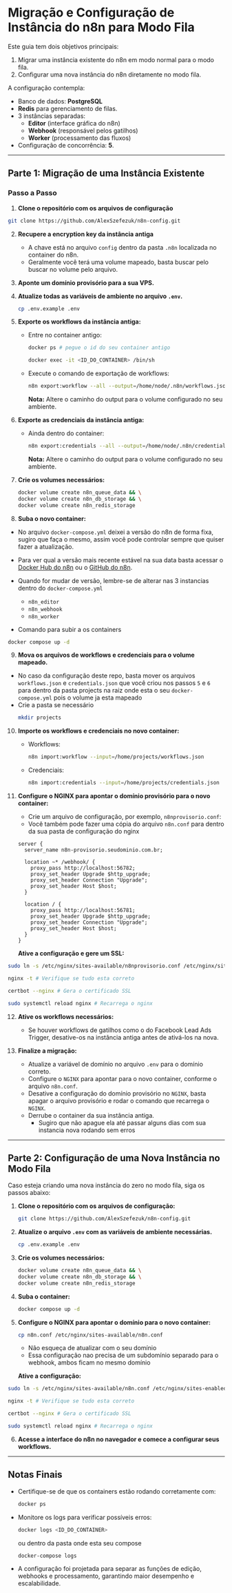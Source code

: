 # Migração e Configuração de Instância do n8n para Modo Fila

Este guia tem dois objetivos principais:

1. Migrar uma instância existente do n8n em modo normal para o modo fila.
2. Configurar uma nova instância do n8n diretamente no modo fila.

A configuração contempla:

- Banco de dados: **PostgreSQL**
- **Redis** para gerenciamento de filas.
- 3 instâncias separadas:
  - **Editor** (interface gráfica do n8n)
  - **Webhook** (responsável pelos gatilhos)
  - **Worker** (processamento das fluxos)
- Configuração de concorrência: **5**.

---

## Parte 1: Migração de uma Instância Existente

### Passo a Passo

1. **Clone o repositório com os arquivos de configuração**

```bash
git clone https://github.com/AlexSzefezuk/n8n-config.git
```

2. **Recupere a encryption key da instância antiga**

   - A chave está no arquivo `config` dentro da pasta `.n8n` localizada no container do n8n.
   - Geralmente você terá uma volume mapeado, basta buscar pelo buscar no volume pelo arquivo.

3. **Aponte um domínio provisório para a sua VPS.**

4. **Atualize todas as variáveis de ambiente no arquivo `.env`.**
   ```bash
   cp .env.example .env
   ```
5. **Exporte os workflows da instância antiga:**

   - Entre no container antigo:
     ```bash
     docker ps # pegue o id do seu container antigo
     ```
     ```bash
     docker exec -it <ID_DO_CONTAINER> /bin/sh
     ```
   - Execute o comando de exportação de workflows:
     ```bash
     n8n export:workflow --all --output=/home/node/.n8n/workflows.json
     ```
     **Nota:** Altere o caminho do output para o volume configurado no seu ambiente.

6. **Exporte as credenciais da instância antiga:**

   - Ainda dentro do container:
     ```bash
     n8n export:credentials --all --output=/home/node/.n8n/credentials.json
     ```
     **Nota:** Altere o caminho do output para o volume configurado no seu ambiente.

7. **Crie os volumes necessários:**

   ```bash
   docker volume create n8n_queue_data && \
   docker volume create n8n_db_storage && \
   docker volume create n8n_redis_storage
   ```

8. **Suba o novo container:**

- No arquivo `docker-compose.yml` deixei a versão do n8n de forma fixa, sugiro que faça o mesmo, assim você pode controlar sempre que quiser fazer a atualização.
- Para ver qual a versão mais recente estável na sua data basta acessar o [Docker Hub do n8n](https://hub.docker.com/r/n8nio/n8n) ou o [GitHub do n8n](https://github.com/n8n-io/n8n).
- Quando for mudar de versão, lembre-se de alterar nas 3 instancias dentro do `docker-compose.yml`

  - `n8n_editor`
  - `n8n_webhook`
  - `n8n_worker`

- Comando para subir a os containers

```bash
docker compose up -d
```

9. **Mova os arquivos de workflows e credenciais para o volume mapeado.**

- No caso da configuração deste repo, basta mover os arquivos `workflows.json` e `credentials.json` que você criou nos passos `5` e `6` para dentro da pasta projects na raiz onde esta o seu `docker-compose.yml` pois o volume ja esta mapeado
- Crie a pasta se necessário
  ```bash
  mkdir projects
  ```

10. **Importe os workflows e credenciais no novo container:**

    - Workflows:
      ```bash
      n8n import:workflow --input=/home/projects/workflows.json
      ```
    - Credenciais:
      ```bash
      n8n import:credentials --input=/home/projects/credentials.json
      ```

11. **Configure o NGINX para apontar o domínio provisório para o novo container:**

    - Crie um arquivo de configuração, por exemplo, `n8nprovisorio.conf`:
    - Você também pode fazer uma cópia do arquivo `n8n.conf` para dentro da sua pasta de configuração do nginx

    ```nginx
    server {
      server_name n8n-provisorio.seudominio.com.br;

      location ~* /webhook/ {
        proxy_pass http://localhost:56782;
        proxy_set_header Upgrade $http_upgrade;
        proxy_set_header Connection "Upgrade";
        proxy_set_header Host $host;
      }

      location / {
        proxy_pass http://localhost:56781;
        proxy_set_header Upgrade $http_upgrade;
        proxy_set_header Connection "Upgrade";
        proxy_set_header Host $host;
      }
    }
    ```

    **Ative a configuração e gere um SSL:**

```bash
sudo ln -s /etc/nginx/sites-available/n8nprovisorio.conf /etc/nginx/sites-enabled/
```

```bash
nginx -t # Verifique se tudo esta correto
```

```bash
certbot --nginx # Gera o certificado SSL
```

```bash
sudo systemctl reload nginx # Recarrega o nginx
```

12. **Ative os workflows necessários:**

    - Se houver workflows de gatilhos como o do Facebook Lead Ads Trigger, desative-os na instância antiga antes de ativá-los na nova.

13. **Finalize a migração:**
    - Atualize a variável de domínio no arquivo `.env` para o domínio correto.
    - Configure o `NGINX` para apontar para o novo container, conforme o arquivo `n8n.conf`.
    - Desative a configuração do domínio provisório no `NGINX`, basta apagar o arquivo provisório e rodar o comando que recarrega o `NGINX`.
    - Derrube o container da sua instância antiga.
      - Sugiro que não apague ela até passar alguns dias com sua instancia nova rodando sem erros

---

## Parte 2: Configuração de uma Nova Instância no Modo Fila

Caso esteja criando uma nova instância do zero no modo fila, siga os passos abaixo:

1. **Clone o repositório com os arquivos de configuração:**

   ```bash
   git clone https://github.com/AlexSzefezuk/n8n-config.git
   ```

2. **Atualize o arquivo `.env` com as variáveis de ambiente necessárias.**

   ```bash
   cp .env.example .env
   ```

3. **Crie os volumes necessários:**

   ```bash
   docker volume create n8n_queue_data && \
   docker volume create n8n_db_storage && \
   docker volume create n8n_redis_storage
   ```

4. **Suba o container:**

   ```bash
   docker compose up -d
   ```

5. **Configure o NGINX para apontar o domínio para o novo container:**

   ```bash
   cp n8n.conf /etc/nginx/sites-available/n8n.conf
   ```

   - Não esqueça de atualizar com o seu domínio
   - Essa configuração nao precisa de um subdomínio separado para o webhook, ambos ficam no mesmo domínio

   **Ative a configuração:**

```bash
sudo ln -s /etc/nginx/sites-available/n8n.conf /etc/nginx/sites-enabled/
```

```bash
nginx -t # Verifique se tudo esta correto
```

```bash
certbot --nginx # Gera o certificado SSL
```

```bash
sudo systemctl reload nginx # Recarrega o nginx
```

6. **Acesse a interface do n8n no navegador e comece a configurar seus workflows.**

---

## Notas Finais

- Certifique-se de que os containers estão rodando corretamente com:

  ```bash
  docker ps
  ```

- Monitore os logs para verificar possíveis erros:

  ```bash
  docker logs <ID_DO_CONTAINER>
  ```

  ou dentro da pasta onde esta seu compose

  ```bash
  docker-compose logs
  ```

- A configuração foi projetada para separar as funções de edição, webhooks e processamento, garantindo maior desempenho e escalabilidade.
